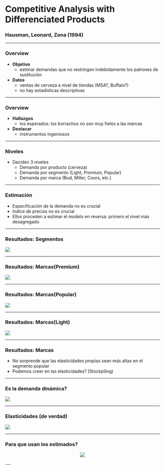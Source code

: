 # Competitive Analysis with Differenciated Products
### Hausman, Leonard, Zona (1994)

---

### Overview

- **Objetivo**  
    - estimar demandas que no restringen indebidamente los patrones de sustitución
- **Datos**  
    - ventas de cerveza a nivel de tiendas (MSA?, Buffalo?)
    - no hay estadísticas descriptivas
    
--- 

### Overview
- **Hallazgos**
    - los esperados: los borrachos no son muy fieles a las marcas
- **Destacar**
    - instrumentos ingeniosos
    
    
---

### Niveles

- Deciden 3 niveles  
    - Demanda por producto (cerveza)
    - Demanda por segmento (Light, Premium, Popular)
    - Demanda por marca (Bud, Miller, Coors, etc.)

---

### Estimación

- Especificación de la demanda no es crucial
- Indice de precios no es crucial
- Ellos proceden a estimar el modelo en reversa: primero el nivel más desagregado

---





### Resultados: Segmentos

![](https://i.imgur.com/ohsWduG.png)


---

### Resultados: Marcas(Premium)

![](https://i.imgur.com/IBRCicx.png)

---


### Resultados: Marcas(Popular)

![](https://i.imgur.com/TMyliYy.png)

---


### Resultados: Marcas(Light)

![](https://i.imgur.com/6c5x616.png)


---

### Resultados: Marcas

- No sorprende que las elasticidades propias sean más altas en el segmento popular
- Podemos creer en las elasticidades? (Stockpiling)


---


### Es la demanda dinámica?

![](https://i.imgur.com/EZPpYH3.png)

---

### Elasticidades (de verdad)

![](https://i.imgur.com/hGjtyxc.png)

---


### Para que usan los estimados?

<center>

![](https://media.giphy.com/media/xT0GqxwoyBc4hIbLRC/giphy.gif)
</center>
---